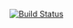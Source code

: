 [![Build Status](https://travis-ci.org/asrevo/auth.svg?branch=master)](https://travis-ci.org/asrevo/auth)